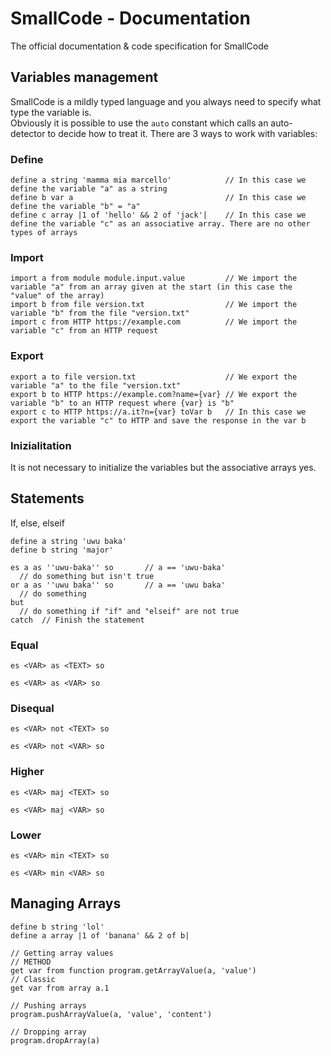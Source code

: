 # SmallCode - Documentation
The official documentation & code specification for SmallCode

## Variables management
SmallCode is a mildly typed language and you always need to specify what type the variable is.<br>
Obviously it is possible to use the `auto` constant which calls an auto-detector to decide how to treat it.
There are 3 ways to work with variables:
### Define
```
define a string 'mamma mia marcello'            // In this case we define the variable "a" as a string
define b var a                                  // In this case we define the variable "b" = "a"
define c array |1 of 'hello' && 2 of 'jack'|    // In this case we define the variable "c" as an associative array. There are no other types of arrays
```
### Import
```
import a from module module.input.value         // We import the variable "a" from an array given at the start (in this case the "value" of the array)
import b from file version.txt                  // We import the variable "b" from the file "version.txt"
import c from HTTP https://example.com          // We import the variable "c" from an HTTP request
```
### Export
```
export a to file version.txt                    // We export the variable "a" to the file "version.txt"
export b to HTTP https://example.com?name={var} // We export the variable "b" to an HTTP request where {var} is "b"
export c to HTTP https://a.it?n={var} toVar b   // In this case we export the variable "c" to HTTP and save the response in the var b
```
### Inizialitation
It is not necessary to initialize the variables but the associative arrays yes.

## Statements
If, else, elseif
```
define a string 'uwu baka'
define b string 'major'

es a as ''uwu-baka'' so       // a == 'uwu-baka'
  // do something but isn't true
or a as ''uwu baka'' so       // a == 'uwu baka'
  // do something
but
  // do something if "if" and "elseif" are not true
catch  // Finish the statement
```
### Equal
```
es <VAR> as <TEXT> so
```
```
es <VAR> as <VAR> so
```
### Disequal
```
es <VAR> not <TEXT> so
```
```
es <VAR> not <VAR> so
```
### Higher
```
es <VAR> maj <TEXT> so
```
```
es <VAR> maj <VAR> so
```
### Lower
```
es <VAR> min <TEXT> so
```
```
es <VAR> min <VAR> so
```

## Managing Arrays
```
define b string 'lol'
define a array |1 of 'banana' && 2 of b|

// Getting array values
// METHOD
get var from function program.getArrayValue(a, 'value')
// Classic
get var from array a.1

// Pushing arrays
program.pushArrayValue(a, 'value', 'content')

// Dropping array
program.dropArray(a)
```
